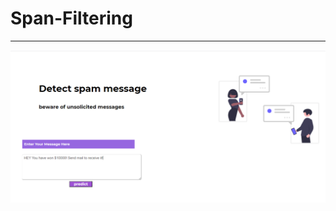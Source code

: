 # Span-Filtering

---

![img](https://github.com/simranxx9/Span-Filtering/blob/main/SMS-Message-Spam-Detector/static/spam.PNG)
